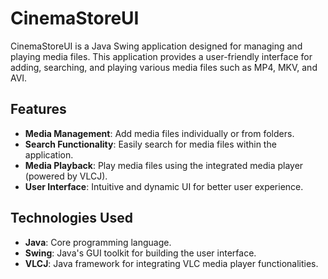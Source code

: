 # CinemaStoreUI

CinemaStoreUI is a Java Swing application designed for managing and playing media files. This application provides a user-friendly interface for adding, searching, and playing various media files such as MP4, MKV, and AVI.

## Features

- **Media Management**: Add media files individually or from folders.
- **Search Functionality**: Easily search for media files within the application.
- **Media Playback**: Play media files using the integrated media player (powered by VLCJ).
- **User Interface**: Intuitive and dynamic UI for better user experience.

## Technologies Used

- **Java**: Core programming language.
- **Swing**: Java's GUI toolkit for building the user interface.
- **VLCJ**: Java framework for integrating VLC media player functionalities.

